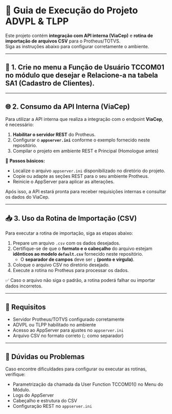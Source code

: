 # 🚀 Guia de Execução do Projeto ADVPL & TLPP

Este projeto contém  **integração com API interna (ViaCep)** e **rotina de importação de arquivos CSV** para o Protheus/TOTVS.  
Siga as instruções abaixo para configurar corretamente o ambiente.

---

## 📝 1. Crie no menu a Função de Usuário TCCOM01 no módulo que desejar e Relacione-a na tabela SA1 (Cadastro de Clientes).

---

## 🌐 2. Consumo da API Interna (ViaCep)

Para utilizar a API interna que realiza a integração com o endpoint **ViaCep**, é necessário:

1. **Habilitar o servidor REST** do Protheus.  
2. Configurar o **`appserver.ini`** conforme o exemplo fornecido neste repositório.
3. Compilar o projeto em ambiente REST e Principal (Homologue antes)

📌 **Passos básicos:**

- Localize o arquivo `appserver.ini` disponibilizado no diretório do projeto.  
- Copie ou adapte as seções REST para o seu ambiente Protheus.  
- Reinicie o AppServer para aplicar as alterações.  

Após isso, a API estará pronta para receber requisições internas e consultar os dados do ViaCep.

---

## 📥 3. Uso da Rotina de Importação (CSV)

Para executar a rotina de importação, siga as etapas abaixo:

1. Prepare um arquivo `.csv` com os dados desejados.  
2. Certifique-se de que o **formato e o cabeçalho** do arquivo estejam **idênticos ao modelo `default.csv`** fornecido neste repositório.  
   - O **separador de campos** deve ser **`;` (ponto e vírgula)**.  
3. Coloque o arquivo CSV no diretório desejado.  
4. Execute a rotina no Protheus para processar os dados.

✅ Caso o arquivo não siga o padrão, a rotina poderá falhar ou importar dados incorretos.

---

## 📝 Requisitos

- Servidor Protheus/TOTVS configurado corretamente  
- ADVPL ou TLPP habilitado no ambiente  
- Acesso ao AppServer para ajustes no `appserver.ini`  
- Arquivo CSV no formato correto (`;` como separador)

---

## 💬 Dúvidas ou Problemas

Caso encontre dificuldades para configurar ou executar as rotinas, verifique:
- Parametrização da chamada da User Function TCCOM01() no Menu do Módulo.
- Logs do AppServer  
- Cabeçalho e estrutura do CSV  
- Configuração REST no `appserver.ini`

